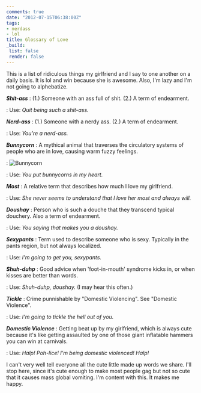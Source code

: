 ```yaml
---
comments: true
date: "2012-07-15T06:38:00Z"
tags:
- nerdass
- lol
title: Glossary of Love
_build:
 list: false
 render: false
---
```


This is a list of ridiculous things my girlfriend and I say to one another on a
daily basis. It is lol and win because she is awesome. Also, I'm lazy and I'm
not going to alphebatize.

_**Shit-ass**_
: (1.) Someone with an ass full of shit. (2.) A term of endearment.

: Use: _Quit being such a shit-ass._

_**Nerd-ass**_
: (1.) Someone with a nerdy ass. (2.) A term of endearment.

: Use: _You're a nerd-ass._

_**Bunnycorn**_
: A mythical animal that traverses the circulatory systems of people who are in
love, causing warm fuzzy feelings.

: ![Bunnycorn](/img/2012/bunnycorn.jpg)

: Use: _You put bunnycorns in my heart._

_**Most**_
: A relative term that describes how much I love my girlfriend.  

: Use: _She never seems to understand that I love her most and always will._

_**Doushay**_
: Person who is such a douche that they transcend typical douchery. Also a term
of endearment.

: Use: _You saying that makes you a doushay._

_**Sexypants**_
: Term used to describe someone who is sexy. Typically in the pants region, but
not always localized.

: Use: _I'm going to get you, sexypants._

_**Shuh-duhp**_
: Good advice when 'foot-in-mouth' syndrome kicks in, or when kisses are better
than words.

: Use: _Shuh-duhp, doushay._ (I may hear this often.)

_**Tickle**_
: Crime punnishable by "Domestic Violencing". See "Domestic Violence".

: Use: _I'm going to tickle the hell out of you._

_**Domestic Violence**_
: Getting beat up by my girlfriend, which is always cute because it's like
getting assaulted by one of those giant inflatable hammers you can win at
carnivals.

: Use: _Halp! Poh-lice! I'm being domestic violenced! Halp!_

I can't very well tell everyone all the cute little made up words we share. I'll
stop here, since it's cute enough to make most people gag but not so cute that
it causes mass global vomiting. I'm content with this. It makes me happy.
